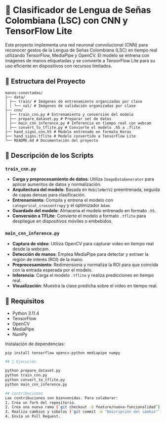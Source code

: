 # 🤖 Clasificador de Lengua de Señas Colombiana (LSC) con CNN y TensorFlow Lite

Este proyecto implementa una red neuronal convolucional (CNN) para reconocer gestos de la Lengua de Señas Colombiana (LSC) en tiempo real utilizando TensorFlow, MediaPipe y OpenCV. El modelo se entrena con imágenes de manos etiquetadas y se convierte a TensorFlow Lite para su uso eficiente en dispositivos con recursos limitados.

## 📁 Estructura del Proyecto
```
manos-conectadas/
├── data/
│ ├── train/ # Imágenes de entrenamiento organizadas por clase
│ │ └── val/ # Imágenes de validación organizadas por clase
├── cnn/
│ ├── train_cnn.py # Entrenamiento y conversión del modelo
│ ├── prepare_dataset.py # Preparar set de datos
│ ├── main_cnn_inference.py # Inferencia en tiempo real con webcam
│ ├── convert_to_tflite.py # Convierte el modelo .h5 a .flite
├── hand_signs_cnn.h5 # Modelo entrenado en formato Keras
├── hand_signs.tflite # Modelo convertido a TensorFlow Lite
└── README.md # Documentación del proyecto
```

## 🧠 Descripción de los Scripts

### `train_cnn.py`

- **Carga y preprocesamiento de datos**: Utiliza `ImageDataGenerator` para aplicar aumentos de datos y normalización.
- **Arquitectura del modelo**: Basada en `MobileNetV2` preentrenada, seguida de capas densas para clasificación.
- **Entrenamiento**: Compila y entrena el modelo con `categorical_crossentropy` y el optimizador `Adam`.
- **Guardado del modelo**: Almacena el modelo entrenado en formato `.h5`.
- **Conversión a TFLite**: Convierte el modelo a formato `.tflite` para despliegue en dispositivos móviles o embebidos.

### `main_cnn_inference.py`

- **Captura de video**: Utiliza OpenCV para capturar video en tiempo real desde la webcam.
- **Detección de manos**: Emplea MediaPipe para detectar y extraer la región de interés (ROI) de la mano.
- **Preprocesamiento**: Redimensiona y normaliza la ROI para que coincida con la entrada esperada por el modelo.
- **Inferencia**: Carga el modelo `.tflite` y realiza predicciones en tiempo real.
- **Visualización**: Muestra la clase predicha sobre el video en tiempo real.

## 🚀 Requisitos

- Python 3.11.4 
- TensorFlow
- OpenCV
- MediaPipe
- NumPy

Instalación de dependencias:

```bash
pip install tensorflow opencv-python mediapipe numpy

## 🏁 Ejecución

python prepare_dataset.py
python train_cnn.py
python convert_to_tflite.py
python main_cnn_inference.py

## Contribuciones
Las contribuciones son bienvenidas. Para colaborar:
1. Crea un fork del repositorio.
2. Crea una nueva rama (`git checkout -b feature/nueva-funcionalidad`).
3. Realiza cambios y súbelos (`git commit -m "Descripción del cambio"`).
4. Envía un Pull Request.
